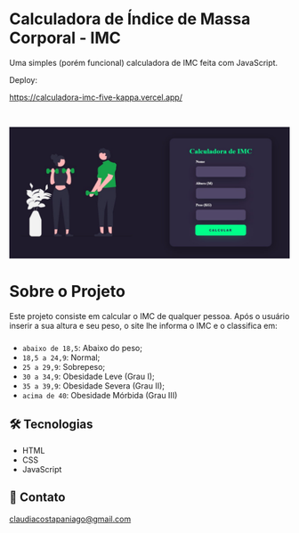 # Calculadora de Índice de Massa Corporal - IMC

Uma simples (porém funcional) calculadora de IMC feita com JavaScript.
<br>

Deploy: 

https://calculadora-imc-five-kappa.vercel.app/

<br>

![preview img](/assets/preview_img.jpg)

# Sobre o Projeto
Este projeto consiste em calcular o IMC de qualquer pessoa. Após o usuário inserir a sua altura e seu peso, o site lhe informa o IMC e o classifica em:

###

- `abaixo de 18,5`: Abaixo do peso;
-  `18,5 a 24,9`: Normal;
-  `25 a 29,9`: Sobrepeso;
-  `30 a 34,9`: Obesidade Leve (Grau I);
-  `35 a 39,9`: Obesidade Severa (Grau II);
- `acima de 40`: Obesidade Mórbida (Grau III)

###

## 🛠️ Tecnologias

- HTML
- CSS
- JavaScript
  

## 💛 Contato
claudiacostapaniago@gmail.com
